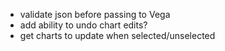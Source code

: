 - validate json before passing to Vega
- add ability to undo chart edits?
- get charts to update when selected/unselected